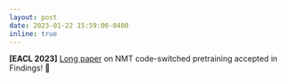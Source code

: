 ```yaml
---
layout: post
date: 2023-01-22 15:59:00-0400
inline: true
---
```


**[EACL 2023]** [Long paper](https://aclanthology.org/2023.findings-eacl.72/) on NMT code-switched pretraining accepted in Findings! :partying_face: